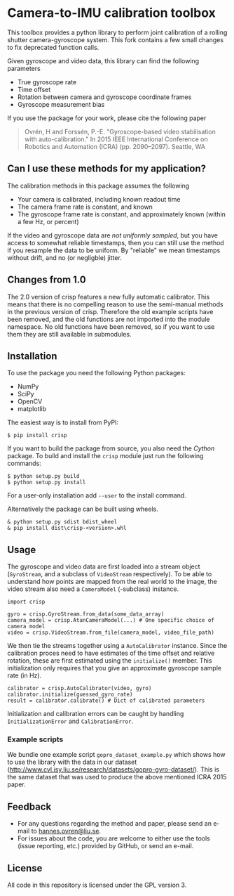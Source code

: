 # Camera-to-IMU calibration toolbox
This toolbox provides a python library to perform joint calibration of a rolling shutter camera-gyroscope system. This fork contains a few small changes to fix deprecated function calls.

Given gyroscope and video data, this library can find the following parameters

* True gyroscope rate
* Time offset
* Rotation between camera and gyroscope coordinate frames
* Gyroscope measurement bias

If you use the package for your work, please cite the following paper

> Ovrén, H and Forssén, P.-E. "Gyroscope-based video stabilisation with auto-calibration." In 2015 IEEE International Conference on Robotics and Automation (ICRA) (pp. 2090–2097). Seattle, WA

## Can I use these methods for my application?
The calibration methods in this package assumes the following

- Your camera is calibrated, including known readout time
- The camera frame rate is constant, and known
- The gyroscope frame rate is constant, and approximately known (within a few Hz, or percent)

If the video and gyroscope data are *not uniformly sampled*, but you have access
to somewhat reliable timestamps, then you can still use the method
if you resample the data to be uniform.
By "reliable" we mean timestamps without drift, and no (or negligble) jitter.

## Changes from 1.0
The 2.0 version of crisp features a new fully automatic calibrator.
This means that there is no compelling reason to use the semi-manual methods in the previous version of crisp.
Therefore the old example scripts have been removed, and the old functions are not imported into the module namespace.
No old functions have been removed, so if you want to use them they are still available in submodules.

## Installation
To use the package you need the following Python packages:

* NumPy
* SciPy
* OpenCV
* matplotlib

The easiest way is to install from PyPI:

    $ pip install crisp

If you want to build the package from source, you also need the *Cython* package.
To build and install the `crisp` module just run the following commands:

    $ python setup.py build
    $ python setup.py install
    
For a user-only installation add `--user` to the install command.

Alternatively the package can be built using wheels.

    & python setup.py sdist bdist_wheel
    & pip install dist\crisp-<version>.whl

## Usage
The gyroscope and video data are first loaded into a stream object (`GyroStream`, and a subclass of `VideoStream` respectively).
To be able to understand how points are mapped from the real world to the image, the video stream also need a `CameraModel` (-subclass) instance.

    import crisp
    
    gyro = crisp.GyroStream.from_data(some_data_array)
    camera_model = crisp.AtanCameraModel(...) # One specific choice of camera model
    video = crisp.VideoStream.from_file(camera_model, video_file_path)


We then tie the streams together using a `AutoCalibrator` instance.
Since the calibration proces need to have estimates of the time offset and relative rotation,
these are first estimated using the `initialize()` member. This initialization only requires that
you give an approximate gyroscope sample rate (in Hz).

    calibrator = crisp.AutoCalibrator(video, gyro)
    calibrator.initialize(guessed_gyro_rate)
    result = calibrator.calibrate() # Dict of calibrated parameters

Initialization and calibration errors can be caught by handling `InitializationError` and `CalibrationError`.

### Example scripts
We bundle one example script `gopro_dataset_example.py` which shows how to use the 
library with the data in our dataset (http://www.cvl.isy.liu.se/research/datasets/gopro-gyro-dataset/).
This is the same dataset that was used to produce the above mentioned ICRA 2015 paper.

## Feedback
* For any questions regarding the method and paper, please send an e-mail to hannes.ovren@liu.se.
* For issues about the code, you are welcome to either use the tools (issue reporting, etc.) provided by GitHub, or send an e-mail.

## License
All code in this repository is licensed under the GPL version 3.
